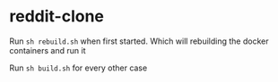 # reddit-clone

Run `sh rebuild.sh` when first started. Which will rebuilding the docker containers and run it

Run `sh build.sh` for every other case
